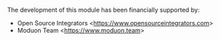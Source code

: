The development of this module has been financially supported by:

- Open Source Integrators \<<https://www.opensourceintegrators.com>\>
- Moduon Team \<<https://www.moduon.team>\>
